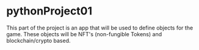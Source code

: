 # pythonProject01
This part of the project is an app that will be used to define objects for the game.
These objects will be NFT's (non-fungible Tokens) and blockchain/crypto based.

